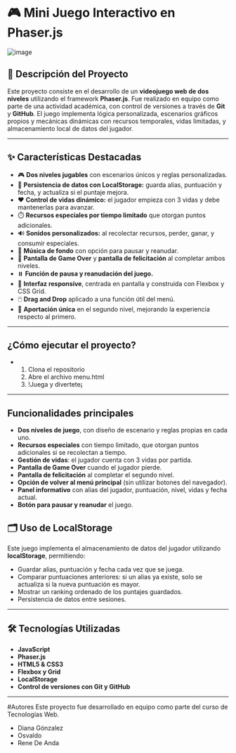 # 🎮 Mini Juego Interactivo en Phaser.js
![image](https://github.com/user-attachments/assets/67ac45dd-1955-49e6-8c43-e26202cafa7b)
## 📌 Descripción del Proyecto

Este proyecto consiste en el desarrollo de un **videojuego web de dos niveles** utilizando el framework **Phaser.js**. Fue realizado en equipo como parte de una actividad académica, con control de versiones a través de **Git** y **GitHub**. El juego implementa lógica personalizada, escenarios gráficos propios y mecánicas dinámicas con recursos temporales, vidas limitadas, y almacenamiento local de datos del jugador.

---

## ✨ Características Destacadas

- 🎮 **Dos niveles jugables** con escenarios únicos y reglas personalizadas.
- 💾 **Persistencia de datos con LocalStorage:** guarda alias, puntuación y fecha, y actualiza si el puntaje mejora.
- ❤️ **Control de vidas dinámico:** el jugador empieza con 3 vidas y debe mantenerlas para avanzar.
- ⏱️ **Recursos especiales por tiempo limitado** que otorgan puntos adicionales.
- 🔊 **Sonidos personalizados:** al recolectar recursos, perder, ganar, y consumir especiales.
- 🎵 **Música de fondo** con opción para pausar y reanudar.
- 🏁 **Pantalla de Game Over** y **pantalla de felicitación** al completar ambos niveles.
- ⏸️ **Función de pausa y reanudación del juego.**
- 🧩 **Interfaz responsive**, centrada en pantalla y construida con Flexbox y CSS Grid.
- 🖱️ **Drag and Drop** aplicado a una función útil del menú.
- 🧠 **Aportación única** en el segundo nivel, mejorando la experiencia respecto al primero.

---
## ¿Cómo ejecutar el proyecto?
- 1. Clona el repositorio
  2. Abre el archivo menu.html
  3. !Juega y divertete¡
---
## Funcionalidades principales

- **Dos niveles de juego**, con diseño de escenario y reglas propias en cada uno.
- **Recursos especiales** con tiempo limitado, que otorgan puntos adicionales si se recolectan a tiempo.
- **Gestión de vidas**: el jugador cuenta con 3 vidas por partida.
- **Pantalla de Game Over** cuando el jugador pierde.
- **Pantalla de felicitación** al completar el segundo nivel.
- **Opción de volver al menú principal** (sin utilizar botones del navegador).
- **Panel informativo** con alias del jugador, puntuación, nivel, vidas y fecha actual.
- **Botón para pausar y reanudar** el juego.

## 🗂️ Uso de LocalStorage

Este juego implementa el almacenamiento de datos del jugador utilizando **localStorage**, permitiendo:

- Guardar alias, puntuación y fecha cada vez que se juega.
- Comparar puntuaciones anteriores: si un alias ya existe, solo se actualiza si la nueva puntuación es mayor.
- Mostrar un ranking ordenado de los puntajes guardados.
- Persistencia de datos entre sesiones.

---
## 🛠️ Tecnologías Utilizadas

- **JavaScript**
- **Phaser.js**
- **HTML5 & CSS3**
- **Flexbox y Grid**
- **LocalStorage**
- **Control de versiones con Git y GitHub**

---
#Autores 
Este proyecto fue desarrollado en equipo como parte del curso de Tecnologías Web.
- Diana Gónzalez
- Osvaldo
- Rene De Anda

